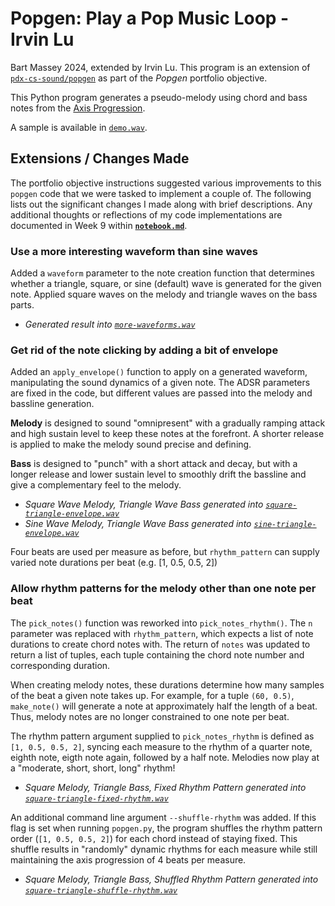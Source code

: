 # Popgen: Play a Pop Music Loop - Irvin Lu

Bart Massey 2024, extended by Irvin Lu. This program is an extension of [`pdx-cs-sound/popgen`](https://github.com/pdx-cs-sound/popgen) as part of the _Popgen_ portfolio objective.

This Python program generates a pseudo-melody using chord and bass notes from the
[Axis Progression](https://en.wikipedia.org/wiki/axis_progression).

A sample is available in [`demo.wav`](demo.wav).

## Extensions / Changes Made

The portfolio objective instructions suggested various improvements to this `popgen` code that we were tasked to implement a couple of.
The following lists out the significant changes I made along with brief descriptions. Any additional thoughts or reflections of my code
implementations are documented in Week 9 within [**`notebook.md`**](../../notebook.md).

### Use a more interesting waveform than sine waves

Added a `waveform` parameter to the note creation function that determines whether a triangle, square, or sine (default) wave is generated for the given note. Applied square waves on the melody and triangle waves on the bass parts.

- _Generated result into [`more-waveforms.wav`](more-waveforms.wav)_

### Get rid of the note clicking by adding a bit of envelope

Added an `apply_envelope()` function to apply on a generated waveform, manipulating the sound dynamics of a given note. The ADSR parameters are fixed in the code, but different values are passed into the melody and bassline generation.

**Melody** is designed to sound "omnipresent" with a gradually ramping attack and high sustain level to keep these notes at the forefront. A shorter release is applied to make the melody sound precise and defining.

**Bass** is designed to "punch" with a short attack and decay, but with a longer release and lower sustain level to smoothly drift the bassline and give a complementary feel to the melody.

- _Square Wave Melody, Triangle Wave Bass generated into [`square-triangle-envelope.wav`](square-triangle-envelope.wav)_
- _Sine Wave Melody, Triangle Wave Bass generated into [`sine-triangle-envelope.wav`](sine-triangle-envelope.wav)_

Four beats are used per measure as before, but `rhythm_pattern` can supply varied note
durations per beat (e.g. [1, 0.5, 0.5, 2])

### Allow rhythm patterns for the melody other than one note per beat

The `pick_notes()` function was reworked into `pick_notes_rhythm()`. The `n` parameter was replaced with `rhythm_pattern`, which
expects a list of note durations to create chord notes with. The return of `notes` was updated to return a list of tuples,
each tuple containing the chord note number and corresponding duration.

When creating melody notes, these durations determine how many samples of the beat a given note takes up. For example, for a tuple
`(60, 0.5)`, `make_note()` will generate a note at approximately half the length of a beat. Thus, melody notes are no longer
constrained to one note per beat.

The rhythm pattern argument supplied to `pick_notes_rhythm` is defined as `[1, 0.5, 0.5, 2]`, syncing each measure to the rhythm of a
quarter note, eighth note, eigth note again, followed by a half note. Melodies now play at a "moderate, short, short, long" rhythm!

- _Square Melody, Triangle Bass, Fixed Rhythm Pattern generated into [`square-triangle-fixed-rhythm.wav`](square-triangle-fixed-rhythm.wav)_

An additional command line argument `--shuffle-rhythm` was added. If this flag is set when running `popgen.py`, the program shuffles
the rhythm pattern order (`[1, 0.5, 0.5, 2]`) for each chord instead of staying fixed. This shuffle results in "randomly" dynamic
rhythms for each measure while still maintaining the axis progression of 4 beats per measure.

- _Square Melody, Triangle Bass, Shuffled Rhythm Pattern generated into [`square-triangle-shuffle-rhythm.wav`](square-triangle-shuffle-rhythm.wav)_
